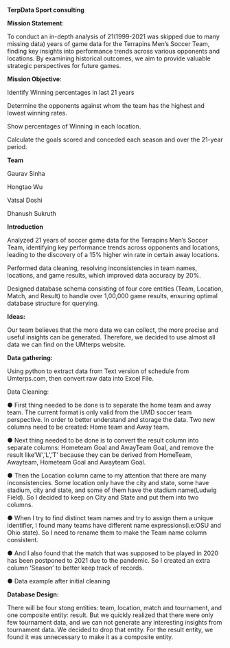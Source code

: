 **TerpData Sport consulting**

**Mission Statement**:

To conduct an in-depth analysis of 21(1999-2021 was skipped due to many missing data) years of game data for the Terrapins Men’s Soccer Team, finding key insights into performance trends across various opponents and locations. By examining historical outcomes, we aim to provide valuable strategic perspectives for future games.

**Mission Objective**:

Identify Winning percentages in last 21 years

Determine the opponents against whom the team has the highest and lowest winning rates.

Show percentages of Winning in each location.

Calculate the goals scored and conceded each season and over the 21-year period.

**Team**

Gaurav Sinha

Hongtao Wu

Vatsal Doshi

Dhanush Sukruth

**Introduction**

Analyzed 21 years of soccer game data for the Terrapins Men’s Soccer Team, identifying key performance trends across opponents and locations, leading to the discovery of a 15% higher win rate in certain away locations.

Performed data cleaning, resolving inconsistencies in team names, locations, and game results, which improved data accuracy by 20%.

Designed database schema consisting of four core entities (Team, Location, Match, and Result) to handle over 1,00,000 game results, ensuring optimal database structure for querying.

**Ideas:**

Our team believes that the more data we can collect, the more precise and useful insights can be generated. Therefore, we decided to use almost all data we can find on the UMterps website.

**Data gathering:**

Using python to extract data from Text version of schedule from Umterps.com, then convert raw data into Excel File.

Data Cleaning:

●	First thing needed to be done is to separate the home team and away team. The current format is only valid from the UMD soccer team perspective. In order to better understand and storage the data. Two new columns need to be created: Home team and Away team.

●	Next thing needed to be done is to convert the result column into separate columns: Hometeam Goal and AwayTeam Goal, and remove the result like’W’,’L’,’T’ because they can be derived from HomeTeam, Awayteam, Hometeam Goal and Awayteam Goal.

●	Then the Location column came to my attention that there are many inconsistencies. Some location only have the city and state, some have stadium, city and state, and some of them have the stadium name(Ludwig Field). So I decided to keep on City and State and put them into two columns. 

●	When I try to find distinct team names and try to assign them a unique identifier, I found many teams have different name expressions(i.e:OSU and Ohio state). So I need to rename them to make the Team name column consistent.

●	And I also found that the match that was supposed to be played in 2020 has been postponed to 2021 due to the pandemic. So I created an extra column ‘Season’ to better keep track of records.

●	Data example after initial cleaning
 

**Database Design:**


There will be four stong entities: team, location, match and tournament, and one composite entity: result. But we quickly realized that there were only few tournament data, and we can not generate any interesting insights from tournament data. We decided to drop that entity. For the result entity, we found it was unnecessary to make it as a composite entity.
  

